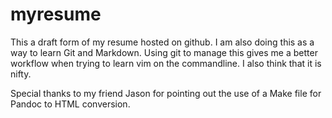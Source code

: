 myresume
========

This a draft form of my resume hosted on github. I am also doing this as a way to learn Git and Markdown. Using git to manage this gives me a better workflow when trying to learn vim on the commandline. I also think that it is nifty.

Special thanks to my friend Jason for pointing out the use of a Make file for Pandoc to HTML conversion.